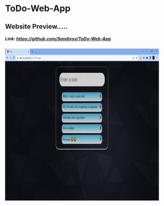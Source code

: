 # ToDo-Web-App

## Website Preview.....

##### Link:  https://github.com/Sandivsv/ToDo-Web-App



<img src="https://github.com/Sandivsv/ToDo-Web-App/blob/main/sc.png" height="500px" width="960px" alt="Web preview" align="center">
